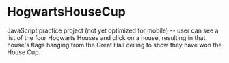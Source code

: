 # HogwartsHouseCup
JavaScript practice project (not yet optimized for mobile) -- user can see a list of the four Hogwarts Houses and click on a house, resulting in that house's flags hanging from the Great Hall ceiling to show they have won the House Cup.
